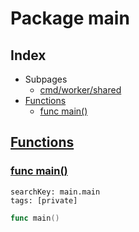 # Package main

## Index

* Subpages
  * [cmd/worker/shared](worker/shared.md)
* [Functions](#func)
    * [func main()](#main)


## <a id="func" href="#func">Functions</a>

### <a id="main" href="#main">func main()</a>

```
searchKey: main.main
tags: [private]
```

```Go
func main()
```

